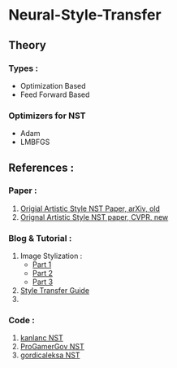 # Neural-Style-Transfer

## Theory
### Types :
- Optimization Based
- Feed Forward Based

### Optimizers for NST
- Adam
- LMBFGS


## References :
### Paper :
1. [Origial Artistic Style NST Paper, arXiv, old](https://arxiv.org/abs/1508.06576)
2. [Orignal Artistic Style NST paper, CVPR, new](https://www.cv-foundation.org/openaccess/content_cvpr_2016/papers/Gatys_Image_Style_Transfer_CVPR_2016_paper.pdf)

### Blog & Tutorial :
1. Image Stylization :
   * [Part 1](https://research.adobe.com/news/image-stylization-history-and-future/)
   * [Part 2](https://research.adobe.com/news/image-stylization-history-and-future-part-2/)
   * [Part 3](https://research.adobe.com/news/image-stylization-history-and-future-part-3/)
2. [Style Transfer Guide](https://www.fritz.ai/style-transfer/)
3. 


### Code :
1. [kanlanc NST](https://github.com/kanlanc/Neural-Style-Tranfer)
2. [ProGamerGov NST](https://github.com/ProGamerGov/neural-style-pt)
3. [gordicaleksa NST](https://github.com/gordicaleksa/pytorch-neural-style-transfer)

